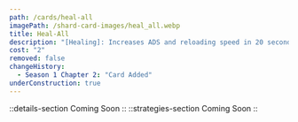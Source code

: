```yaml
---
path: /cards/heal-all
imagePath: /shard-card-images/heal_all.webp
title: Heal-All
description: "[Healing]: Increases ADS and reloading speed in 20 seconds."
cost: "2"
removed: false
changeHistory:
  - Season 1 Chapter 2: "Card Added"
underConstruction: true
---
```

::details-section
Coming Soon
::
::strategies-section
Coming Soon
::